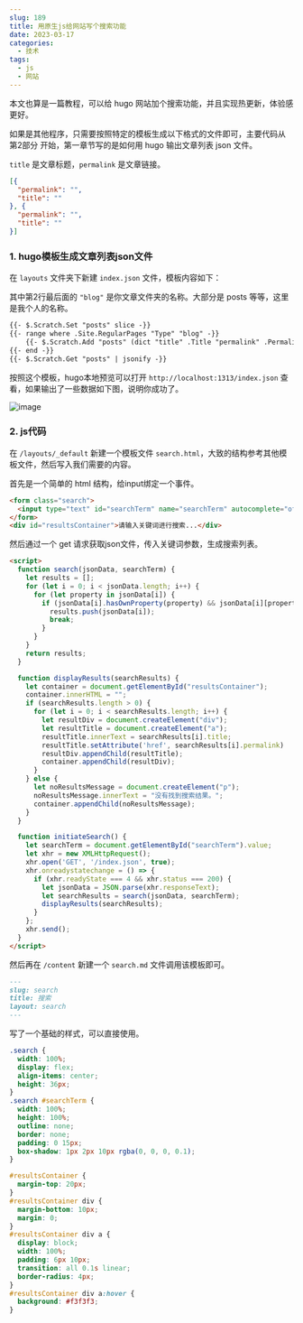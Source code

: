 ```yaml
---
slug: 189
title: 用原生js给网站写个搜索功能
date: 2023-03-17
categories: 
  - 技术
tags: 
  - js
  - 网站
---
```


本文也算是一篇教程，可以给 hugo 网站加个搜索功能，并且实现热更新，体验感更好。

如果是其他程序，只需要按照特定的模板生成以下格式的文件即可，主要代码从 第2部分 开始，第一章节写的是如何用 hugo 输出文章列表 json 文件。

`title` 是文章标题，`permalink` 是文章链接。

```json
[{
  "permalink": "",
  "title": ""
}, {
  "permalink": "",
  "title": ""
}]
```

### 1. hugo模板生成文章列表json文件

在 `layouts` 文件夹下新建 `index.json` 文件，模板内容如下：

其中第2行最后面的 `"blog"` 是你文章文件夹的名称。大部分是 posts 等等，这里是我个人的名称。

```html {hl_lines=[2]}
{{- $.Scratch.Set "posts" slice -}}
{{- range where .Site.RegularPages "Type" "blog" -}}
    {{- $.Scratch.Add "posts" (dict "title" .Title "permalink" .Permalink) -}}
{{- end -}}
{{- $.Scratch.Get "posts" | jsonify -}}
```

按照这个模板，hugo本地预览可以打开 `http://localhost:1313/index.json` 查看，如果输出了一些数据如下图，说明你成功了。

![image](https://imgurl.s3.bitiful.net/images/20230317/image.68g9ngwkar80.webp)

### 2. js代码

在 `/layouts/_default` 新建一个模板文件 `search.html`，大致的结构参考其他模板文件，然后写入我们需要的内容。

首先是一个简单的 html 结构，给input绑定一个事件。

```html
<form class="search"> 
  <input type="text" id="searchTerm" name="searchTerm" autocomplete="off" oninput="initiateSearch()">
</form>
<div id="resultsContainer">请输入关键词进行搜索...</div>
```

然后通过一个 get 请求获取json文件，传入关键词参数，生成搜索列表。

```html
<script>
  function search(jsonData, searchTerm) {
    let results = [];
    for (let i = 0; i < jsonData.length; i++) {
      for (let property in jsonData[i]) {
        if (jsonData[i].hasOwnProperty(property) && jsonData[i][property].toString().indexOf(searchTerm) > -1) {
          results.push(jsonData[i]);
          break;
        }
      }
    }
    return results;
  }

  function displayResults(searchResults) {
    let container = document.getElementById("resultsContainer");
    container.innerHTML = "";
    if (searchResults.length > 0) {
      for (let i = 0; i < searchResults.length; i++) {
        let resultDiv = document.createElement("div");
        let resultTitle = document.createElement("a");
        resultTitle.innerText = searchResults[i].title;
        resultTitle.setAttribute('href', searchResults[i].permalink)
        resultDiv.appendChild(resultTitle);
        container.appendChild(resultDiv);
      }
    } else {
      let noResultsMessage = document.createElement("p");
      noResultsMessage.innerText = "没有找到搜索结果。";
      container.appendChild(noResultsMessage);
    }
  }

  function initiateSearch() {
    let searchTerm = document.getElementById("searchTerm").value;
    let xhr = new XMLHttpRequest();
    xhr.open('GET', '/index.json', true);
    xhr.onreadystatechange = () => {
      if (xhr.readyState === 4 && xhr.status === 200) {
        let jsonData = JSON.parse(xhr.responseText);
        let searchResults = search(jsonData, searchTerm);
        displayResults(searchResults);
      }
    };
    xhr.send();
  }
</script>
```

然后再在 `/content` 新建一个 `search.md` 文件调用该模板即可。

```md
---
slug: search
title: 搜索
layout: search
---

```

写了一个基础的样式，可以直接使用。

```css
.search {
  width: 100%;
  display: flex;
  align-items: center;
  height: 36px;
}
.search #searchTerm {
  width: 100%;
  height: 100%;
  outline: none;
  border: none;
  padding: 0 15px;
  box-shadow: 1px 2px 10px rgba(0, 0, 0, 0.1);
}

#resultsContainer {
  margin-top: 20px;
}
#resultsContainer div {
  margin-bottom: 10px;
  margin: 0;
}
#resultsContainer div a {
  display: block;
  width: 100%;
  padding: 6px 10px;
  transition: all 0.1s linear;
  border-radius: 4px;
}
#resultsContainer div a:hover {
  background: #f3f3f3;
}
```
